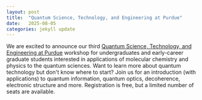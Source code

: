 ```yaml
---
layout: post
title:  "Quantum Science, Technology, and Engineering at Purdue"
date:   2025-08-05
categories: jekyll update
---
```



We are excited to announce our third <a href="/events/QSTEP25">Quantum Science, Technology, and Engineering at Purdue</a> workshop for undergraduates and early-career graduate students interested in applications of molecular chemistry and physics to the quantum sciences. Want to learn more about quantum technology but don't know where to start? Join us for an introduction (with applications) to quantum information, quantum optics, decoherence, electronic structure and more. Registration is free, but a limited number of seats are available. 


